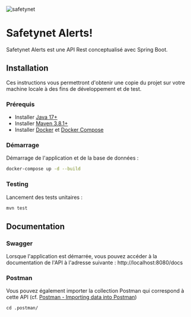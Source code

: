 ![safetynet](https://user.oc-static.com/upload/2019/10/21/15716555321092_image1.jpg)

# Safetynet Alerts!

Safetynet Alerts est une API Rest conceptualisé avec Spring Boot.

## Installation

Ces instructions vous permettront d'obtenir une copie du projet sur votre machine locale à des fins de développement et
de test.

### Prérequis

* Installer <a target="_blank" href="https://www.oracle.com/java/technologies/javase/jdk17-archive-downloads.html">Java
  17+</a>
* Installer <a target="_blank" href="https://maven.apache.org/download.cgi">Maven 3.8.1+</a>
* Installer <a target="_blank" href="https://docs.docker.com/get-docker/">Docker</a>
  et <a target="_blank" href="https://docs.docker.com/compose/install/">Docker Compose</a>

### Démarrage

Démarrage de l'application et de la base de données :

```bash
docker-compose up -d --build
```

### Testing

Lancement des tests unitaires :

```bash
mvn test
```

## Documentation

### Swagger

Lorsque l'application est démarrée, vous pouvez accéder à la documentation de l'API à l'adresse
suivante : http://localhost:8080/docs

### Postman

Vous pouvez également importer la collection Postman qui correspond à cette API (cf. <a target="_blank" href="https://learning.postman.com/docs/getting-started/importing-and-exporting-data/#importing-data-into-postman">Postman - Importing data into Postman</a>)
```
cd .postman/
```

